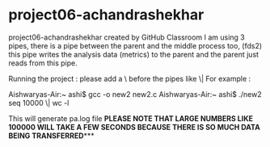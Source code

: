 # project06-achandrashekhar
project06-achandrashekhar created by GitHub Classroom
I am using 3 pipes, there is a pipe between the parent and the middle process too, (fds2) this pipe writes the analysis data (metrics) to the parent and the parent just reads from this pipe.


Running the project :
please add a \ before the pipes like \\|
For example : 


Aishwaryas-Air:~ ashi$ gcc -o new2 new2.c
Aishwaryas-Air:~ ashi$ ./new2 seq 10000 \\| wc -l

This will generate pa.log file
**PLEASE NOTE THAT LARGE NUMBERS LIKE 100000 WILL TAKE A FEW SECONDS BECAUSE THERE IS SO MUCH DATA BEING TRANSFERRED***** 
